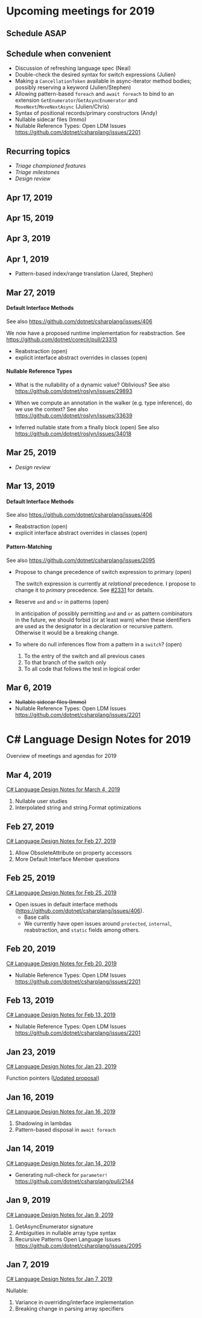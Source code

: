 # Upcoming meetings for 2019

## Schedule ASAP

## Schedule when convenient

- Discussion of refreshing language spec (Neal)
- Double-check the desired syntax for switch expressions (Julien)
- Making a `CancellationToken` available in async-iterator method bodies; possibly reserving a keyword (Julien/Stephen) 
- Allowing pattern-based `foreach` and `await foreach` to bind to an extension `GetEnumerator`/`GetAsyncEnumerator` and `MoveNext`/`MoveNextAsync` (Julien/Chris)
- Syntax of positional records/primary constructors (Andy)
- Nullable sidecar files (Immo)
- Nullable Reference Types: Open LDM Issues https://github.com/dotnet/csharplang/issues/2201

## Recurring topics

- *Triage championed features*
- *Triage milestones*
- *Design review*

## Apr 17, 2019

## Apr 15, 2019

## Apr 3, 2019

## Apr 1, 2019

- Pattern-based index/range translation (Jared, Stephen)

## Mar 27, 2019

#### Default Interface Methods
See also https://github.com/dotnet/csharplang/issues/406

We now have a proposed runtime implementation for reabstraction.  See https://github.com/dotnet/coreclr/pull/23313

- Reabstraction (open)
- explicit interface abstract overrides in classes (open)

#### Nullable Reference Types

- What is the nullability of a dynamic value?  Oblivious?
  See also https://github.com/dotnet/roslyn/issues/29893

- When we compute an annotation in the walker (e.g. type inference), do we use the context?
  See also https://github.com/dotnet/roslyn/issues/33639

- Inferred nullable state from a finally block (open)
  See also https://github.com/dotnet/roslyn/issues/34018

## Mar 25, 2019

- *Design review*

## Mar 13, 2019

#### Default Interface Methods
See also https://github.com/dotnet/csharplang/issues/406

- Reabstraction (open)
- explicit interface abstract overrides in classes (open)

#### Pattern-Matching
See also https://github.com/dotnet/csharplang/issues/2095

- Propose to change precedence of switch expression to primary (open)

  The switch expression is currently at *relational* precedence. I propose to change it to *primary* precedence. See [#2331](https://github.com/dotnet/csharplang/issues/2331) for details.

- Reserve `and` and `or` in patterns (open)

  In anticipation of possibly permitting `and` and `or` as pattern combinators in the future, we should forbid (or at least warn) when these identifiers are used as the designator in a declaration or recursive pattern.  Otherwise it would be a breaking change.

- To where do null inferences flow from a pattern in a `switch`? (open)

  1. To the entry of the switch and all previous cases
  2. To that branch of the switch only
  3. To all code that follows the test in logical order

## Mar 6, 2019

- ~~Nullable sidecar files (Immo)~~
- Nullable Reference Types: Open LDM Issues https://github.com/dotnet/csharplang/issues/2201

# C# Language Design Notes for 2019

Overview of meetings and agendas for 2019

## Mar 4, 2019

[C# Language Design Notes for March 4, 2019](LDM-2019-03-04.md)

1. Nullable user studies
2. Interpolated string and string.Format optimizations

## Feb 27, 2019

[C# Language Design Notes for Feb 27, 2019](LDM-2019-02-27.md)

1. Allow ObsoleteAttribute on property accessors
2. More Default Interface Member questions

## Feb 25, 2019

[C# Language Design Notes for Feb 25, 2019](LDM-2019-02-25.md)

- Open issues in default interface methods (https://github.com/dotnet/csharplang/issues/406). 
    - Base calls
    - We currently have open issues around `protected`, `internal`, reabstraction, and `static` fields among others.

## Feb 20, 2019

[C# Language Design Notes for Feb 20, 2019](LDM-2019-02-20.md)

- Nullable Reference Types: Open LDM Issues https://github.com/dotnet/csharplang/issues/2201

## Feb 13, 2019

[C# Language Design Notes for Feb 13, 2019](LDM-2019-02-13.md)

- Nullable Reference Types: Open LDM Issues https://github.com/dotnet/csharplang/issues/2201

## Jan 23, 2019

[C# Language Design Notes for Jan 23, 2019](LDM-2019-01-23.md)

Function pointers ([Updated proposal](https://github.com/dotnet/csharplang/blob/master/proposals/function-pointers.md))

## Jan 16, 2019

[C# Language Design Notes for Jan 16, 2019](LDM-2019-01-16.md)

1. Shadowing in lambdas
2. Pattern-based disposal in `await foreach`

## Jan 14, 2019

[C# Language Design Notes for Jan 14, 2019](LDM-2019-01-14.md)

- Generating null-check for `parameter!`
https://github.com/dotnet/csharplang/pull/2144

## Jan 9, 2019

[C# Language Design Notes for Jan 9, 2019](LDM-2019-01-09.md)

1. GetAsyncEnumerator signature
2. Ambiguities in nullable array type syntax
2. Recursive Patterns Open Language Issues https://github.com/dotnet/csharplang/issues/2095

## Jan 7, 2019

[C# Language Design Notes for Jan 7, 2019](LDM-2019-01-07.md)

Nullable:

1. Variance in overriding/interface implementation
2. Breaking change in parsing array specifiers

